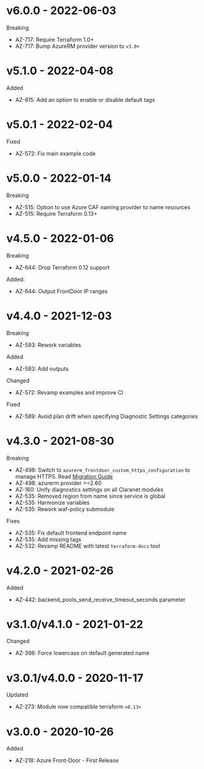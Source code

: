# v6.0.0 - 2022-06-03

Breaking
  * AZ-717: Require Terraform 1.0+
  * AZ-717: Bump AzureRM provider version to `v3.0+`

# v5.1.0 - 2022-04-08

Added
  * AZ-615: Add an option to enable or disable default tags

# v5.0.1 - 2022-02-04

Fixed
  * AZ-572: Fix main example code

# v5.0.0 - 2022-01-14

Breaking
  * AZ-515: Option to use Azure CAF naming provider to name resources
  * AZ-515: Require Terraform 0.13+

# v4.5.0 - 2022-01-06

Breaking
  * AZ-644: Drop Terraform 0.12 support

Added:
  * AZ-644: Output FrontDoor IP ranges

# v4.4.0 - 2021-12-03

Breaking
  * AZ-593: Rework variables

Added
  * AZ-593: Add outputs

Changed
  * AZ-572: Revamp examples and improve CI

Fixed
  * AZ-589: Avoid plan drift when specifying Diagnostic Settings categories

# v4.3.0 - 2021-08-30

Breaking
  * AZ-498: Switch to `azurerm_frontdoor_custom_https_configuration` to manage HTTPS. Read [Migration Guide](https://registry.terraform.io/providers/hashicorp/azurerm/latest/docs/resources/frontdoor_custom_https_configuration)
  * AZ-498: azurerm provider >=2.60
  * AZ-160: Unify diagnostics settings on all Claranet modules
  * AZ-535: Removed region from name since service is global
  * AZ-535: Harmonize variables
  * AZ-535: Rework waf-policy submodule

Fixes
  * AZ-535: Fix default frontend endpoint name
  * AZ-535: Add missing tags
  * AZ-532: Revamp README with latest `terraform-docs` tool

# v4.2.0 - 2021-02-26

Added
  * AZ-442: backend\_pools\_send\_receive\_timeout\_seconds parameter

# v3.1.0/v4.1.0 - 2021-01-22

Changed
  * AZ-398: Force lowercase on default generated name

# v3.0.1/v4.0.0 - 2020-11-17

Updated
  * AZ-273: Module now compatible terraform `v0.13+`

# v3.0.0 - 2020-10-26

Added
  * AZ-218: Azure Front-Door - First Release
